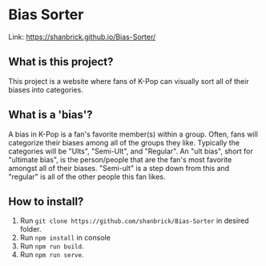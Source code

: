 # Bias Sorter
Link: https://shanbrick.github.io/Bias-Sorter/

## What is this project?
This project is a website where fans of K-Pop can visually sort all of their biases into categories. 

## What is a 'bias'?
A bias in K-Pop is a fan's favorite member(s) within a group. Often, fans will categorize their biases among all of the groups they like. Typically the categories will be "Ults", "Semi-Ult", and "Regular". An "ult bias", short for "ultimate bias", is the person/people that are the fan's most favorite amongst all of their biases. "Semi-ult" is a step down from this and "regular" is all of the other people this fan likes.

## How to install?
1. Run ```git clone https://github.com/shanbrick/Bias-Sorter``` in desired folder.
2. Run ```npm install``` in console
3. Run ```npm run build```.
4. Run ```npm run serve```.